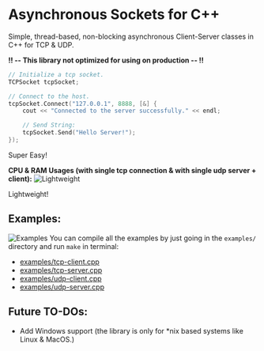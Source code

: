 # Asynchronous Sockets for C++
Simple, thread-based, non-blocking asynchronous Client-Server classes in C++ for TCP & UDP.

**!! -- This library not optimized for using on production -- !!**

```cpp
// Initialize a tcp socket.
TCPSocket tcpSocket;

// Connect to the host.
tcpSocket.Connect("127.0.0.1", 8888, [&] {
    cout << "Connected to the server successfully." << endl;

    // Send String:
    tcpSocket.Send("Hello Server!");
});
```
Super Easy!

**CPU & RAM Usages (with single tcp connection & with single udp server + client):**
![Lightweight](https://github.com/eminfedar/async-sockets-cpp/raw/development-unstable/img/emptyRamUsages.png)

Lightweight!

## Examples:
![Examples](https://github.com/eminfedar/async-sockets-cpp/raw/development-unstable/img/programs.png)
You can compile all the examples by just going in the `examples/` directory and run `make` in terminal:
- [examples/tcp-client.cpp](https://github.com/eminfedar/async-sockets-cpp/blob/master/examples/tcp-client.cpp)
- [examples/tcp-server.cpp](https://github.com/eminfedar/async-sockets-cpp/blob/master/examples/tcp-server.cpp)
- [examples/udp-client.cpp](https://github.com/eminfedar/async-sockets-cpp/blob/master/examples/udp-client.cpp)
- [examples/udp-server.cpp](https://github.com/eminfedar/async-sockets-cpp/blob/master/examples/udp-server.cpp)

## Future TO-DOs:
- Add Windows support (the library is only for *nix based systems like Linux & MacOS.)
